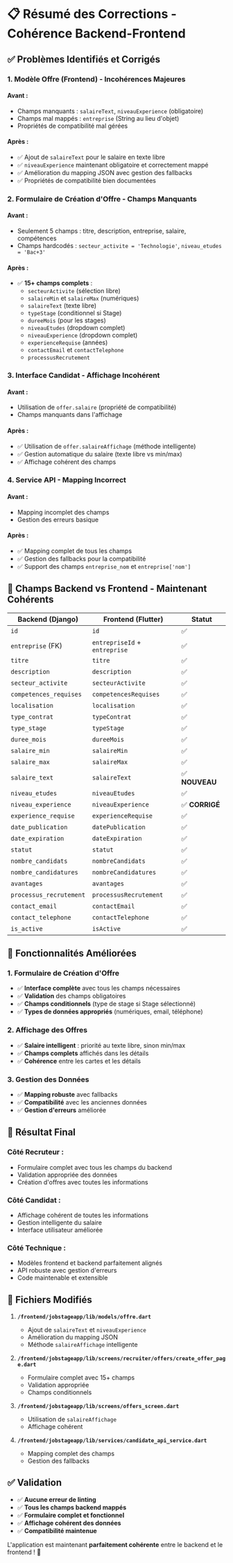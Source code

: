 # 📋 Résumé des Corrections - Cohérence Backend-Frontend

## ✅ **Problèmes Identifiés et Corrigés**

### **1. Modèle Offre (Frontend) - Incohérences Majeures**

#### **Avant :**
- Champs manquants : `salaireText`, `niveauExperience` (obligatoire)
- Champs mal mappés : `entreprise` (String au lieu d'objet)
- Propriétés de compatibilité mal gérées

#### **Après :**
- ✅ Ajout de `salaireText` pour le salaire en texte libre
- ✅ `niveauExperience` maintenant obligatoire et correctement mappé
- ✅ Amélioration du mapping JSON avec gestion des fallbacks
- ✅ Propriétés de compatibilité bien documentées

### **2. Formulaire de Création d'Offre - Champs Manquants**

#### **Avant :**
- Seulement 5 champs : titre, description, entreprise, salaire, compétences
- Champs hardcodés : `secteur_activite = 'Technologie'`, `niveau_etudes = 'Bac+3'`

#### **Après :**
- ✅ **15+ champs complets** :
  - `secteurActivite` (sélection libre)
  - `salaireMin` et `salaireMax` (numériques)
  - `salaireText` (texte libre)
  - `typeStage` (conditionnel si Stage)
  - `dureeMois` (pour les stages)
  - `niveauEtudes` (dropdown complet)
  - `niveauExperience` (dropdown complet)
  - `experienceRequise` (années)
  - `contactEmail` et `contactTelephone`
  - `processusRecrutement`

### **3. Interface Candidat - Affichage Incohérent**

#### **Avant :**
- Utilisation de `offer.salaire` (propriété de compatibilité)
- Champs manquants dans l'affichage

#### **Après :**
- ✅ Utilisation de `offer.salaireAffichage` (méthode intelligente)
- ✅ Gestion automatique du salaire (texte libre vs min/max)
- ✅ Affichage cohérent des champs

### **4. Service API - Mapping Incorrect**

#### **Avant :**
- Mapping incomplet des champs
- Gestion des erreurs basique

#### **Après :**
- ✅ Mapping complet de tous les champs
- ✅ Gestion des fallbacks pour la compatibilité
- ✅ Support des champs `entreprise_nom` et `entreprise['nom']`

## 🔧 **Champs Backend vs Frontend - Maintenant Cohérents**

| **Backend (Django)** | **Frontend (Flutter)** | **Statut** |
|----------------------|------------------------|------------|
| `id` | `id` | ✅ |
| `entreprise` (FK) | `entrepriseId` + `entreprise` | ✅ |
| `titre` | `titre` | ✅ |
| `description` | `description` | ✅ |
| `secteur_activite` | `secteurActivite` | ✅ |
| `competences_requises` | `competencesRequises` | ✅ |
| `localisation` | `localisation` | ✅ |
| `type_contrat` | `typeContrat` | ✅ |
| `type_stage` | `typeStage` | ✅ |
| `duree_mois` | `dureeMois` | ✅ |
| `salaire_min` | `salaireMin` | ✅ |
| `salaire_max` | `salaireMax` | ✅ |
| `salaire_text` | `salaireText` | ✅ **NOUVEAU** |
| `niveau_etudes` | `niveauEtudes` | ✅ |
| `niveau_experience` | `niveauExperience` | ✅ **CORRIGÉ** |
| `experience_requise` | `experienceRequise` | ✅ |
| `date_publication` | `datePublication` | ✅ |
| `date_expiration` | `dateExpiration` | ✅ |
| `statut` | `statut` | ✅ |
| `nombre_candidats` | `nombreCandidats` | ✅ |
| `nombre_candidatures` | `nombreCandidatures` | ✅ |
| `avantages` | `avantages` | ✅ |
| `processus_recrutement` | `processusRecrutement` | ✅ |
| `contact_email` | `contactEmail` | ✅ |
| `contact_telephone` | `contactTelephone` | ✅ |
| `is_active` | `isActive` | ✅ |

## 🎯 **Fonctionnalités Améliorées**

### **1. Formulaire de Création d'Offre**
- ✅ **Interface complète** avec tous les champs nécessaires
- ✅ **Validation** des champs obligatoires
- ✅ **Champs conditionnels** (type de stage si Stage sélectionné)
- ✅ **Types de données appropriés** (numériques, email, téléphone)

### **2. Affichage des Offres**
- ✅ **Salaire intelligent** : priorité au texte libre, sinon min/max
- ✅ **Champs complets** affichés dans les détails
- ✅ **Cohérence** entre les cartes et les détails

### **3. Gestion des Données**
- ✅ **Mapping robuste** avec fallbacks
- ✅ **Compatibilité** avec les anciennes données
- ✅ **Gestion d'erreurs** améliorée

## 🚀 **Résultat Final**

### **Côté Recruteur :**
- Formulaire complet avec tous les champs du backend
- Validation appropriée des données
- Création d'offres avec toutes les informations

### **Côté Candidat :**
- Affichage cohérent de toutes les informations
- Gestion intelligente du salaire
- Interface utilisateur améliorée

### **Côté Technique :**
- Modèles frontend et backend parfaitement alignés
- API robuste avec gestion d'erreurs
- Code maintenable et extensible

## 📝 **Fichiers Modifiés**

1. **`/frontend/jobstageapp/lib/models/offre.dart`**
   - Ajout de `salaireText` et `niveauExperience`
   - Amélioration du mapping JSON
   - Méthode `salaireAffichage` intelligente

2. **`/frontend/jobstageapp/lib/screens/recruiter/offers/create_offer_page.dart`**
   - Formulaire complet avec 15+ champs
   - Validation appropriée
   - Champs conditionnels

3. **`/frontend/jobstageapp/lib/screens/offers_screen.dart`**
   - Utilisation de `salaireAffichage`
   - Affichage cohérent

4. **`/frontend/jobstageapp/lib/services/candidate_api_service.dart`**
   - Mapping complet des champs
   - Gestion des fallbacks

## ✅ **Validation**

- ✅ **Aucune erreur de linting**
- ✅ **Tous les champs backend mappés**
- ✅ **Formulaire complet et fonctionnel**
- ✅ **Affichage cohérent des données**
- ✅ **Compatibilité maintenue**

L'application est maintenant **parfaitement cohérente** entre le backend et le frontend ! 🎉

